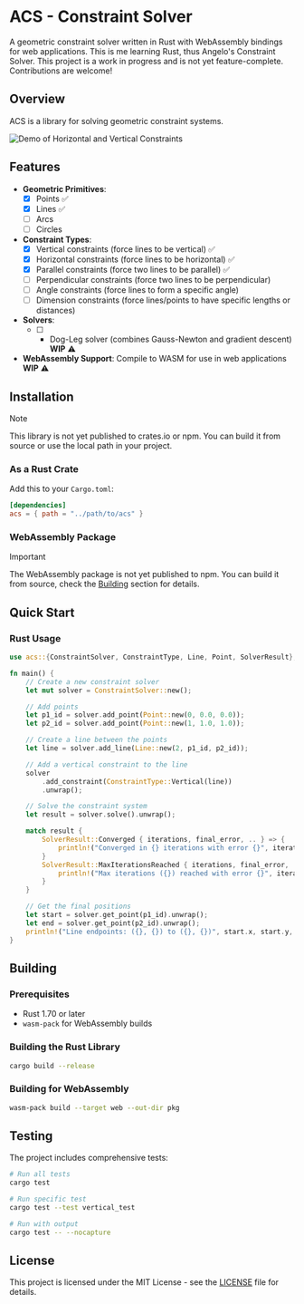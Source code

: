 # ACS - Constraint Solver

A geometric constraint solver written in Rust with WebAssembly bindings for web applications.
This is me learning Rust, thus Angelo's Constraint Solver.
This project is a work in progress and is not yet feature-complete. Contributions are welcome!

## Overview

ACS is a library for solving geometric constraint systems.

![Demo of Horizontal and Vertical Constraints](/docs/demo.gif)

## Features

- **Geometric Primitives**:
  - [x] Points :white_check_mark:
  - [x] Lines :white_check_mark:
  - [ ] Arcs
  - [ ] Circles
- **Constraint Types**:
  - [x] Vertical constraints (force lines to be vertical) :white_check_mark:
  - [x] Horizontal constraints (force lines to be horizontal) :white_check_mark:
  - [x] Parallel constraints (force two lines to be parallel) :white_check_mark:
  - [ ] Perpendicular constraints (force two lines to be perpendicular)
  - [ ] Angle constraints (force lines to form a specific angle)
  - [ ] Dimension constraints (force lines/points to have specific lengths or distances)
- **Solvers**:
  - [ ] - Dog-Leg solver (combines Gauss-Newton and gradient descent) **WIP** :warning:
- **WebAssembly Support**: Compile to WASM for use in web applications **WIP** :warning:

## Installation

> [!NOTE]
> This library is not yet published to crates.io or npm. You can build it from source or use the local path in your project.

### As a Rust Crate

Add this to your `Cargo.toml`:

```toml
[dependencies]
acs = { path = "../path/to/acs" }
```

### WebAssembly Package

> [!IMPORTANT]
> The WebAssembly package is not yet published to npm. You can build it from source, check the [Building](#building) section for details.

## Quick Start

### Rust Usage

```rust
use acs::{ConstraintSolver, ConstraintType, Line, Point, SolverResult};

fn main() {
    // Create a new constraint solver
    let mut solver = ConstraintSolver::new();

    // Add points
    let p1_id = solver.add_point(Point::new(0, 0.0, 0.0));
    let p2_id = solver.add_point(Point::new(1, 1.0, 1.0));

    // Create a line between the points
    let line = solver.add_line(Line::new(2, p1_id, p2_id));

    // Add a vertical constraint to the line
    solver
        .add_constraint(ConstraintType::Vertical(line))
        .unwrap();

    // Solve the constraint system
    let result = solver.solve().unwrap();

    match result {
        SolverResult::Converged { iterations, final_error, .. } => {
            println!("Converged in {} iterations with error {}", iterations, final_error);
        }
        SolverResult::MaxIterationsReached { iterations, final_error, .. } => {
            println!("Max iterations ({}) reached with error {}", iterations, final_error);
        }
    }

    // Get the final positions
    let start = solver.get_point(p1_id).unwrap();
    let end = solver.get_point(p2_id).unwrap();
    println!("Line endpoints: ({}, {}) to ({}, {})", start.x, start.y, end.x, end.y);
}

```

## Building

### Prerequisites

- Rust 1.70 or later
- `wasm-pack` for WebAssembly builds

### Building the Rust Library

```bash
cargo build --release
```

### Building for WebAssembly

```bash
wasm-pack build --target web --out-dir pkg
```

## Testing

The project includes comprehensive tests:

```bash
# Run all tests
cargo test

# Run specific test
cargo test --test vertical_test

# Run with output
cargo test -- --nocapture
```

## License

This project is licensed under the MIT License - see the [LICENSE](LICENSE) file for details.
